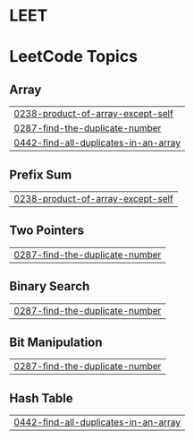 # LEET
<!---LeetCode Topics Start-->
# LeetCode Topics
## Array
|  |
| ------- |
| [0238-product-of-array-except-self](https://github.com/varunsamalaNEU/LEET/tree/master/0238-product-of-array-except-self) |
| [0287-find-the-duplicate-number](https://github.com/varunsamalaNEU/LEET/tree/master/0287-find-the-duplicate-number) |
| [0442-find-all-duplicates-in-an-array](https://github.com/varunsamalaNEU/LEET/tree/master/0442-find-all-duplicates-in-an-array) |
## Prefix Sum
|  |
| ------- |
| [0238-product-of-array-except-self](https://github.com/varunsamalaNEU/LEET/tree/master/0238-product-of-array-except-self) |
## Two Pointers
|  |
| ------- |
| [0287-find-the-duplicate-number](https://github.com/varunsamalaNEU/LEET/tree/master/0287-find-the-duplicate-number) |
## Binary Search
|  |
| ------- |
| [0287-find-the-duplicate-number](https://github.com/varunsamalaNEU/LEET/tree/master/0287-find-the-duplicate-number) |
## Bit Manipulation
|  |
| ------- |
| [0287-find-the-duplicate-number](https://github.com/varunsamalaNEU/LEET/tree/master/0287-find-the-duplicate-number) |
## Hash Table
|  |
| ------- |
| [0442-find-all-duplicates-in-an-array](https://github.com/varunsamalaNEU/LEET/tree/master/0442-find-all-duplicates-in-an-array) |
<!---LeetCode Topics End-->